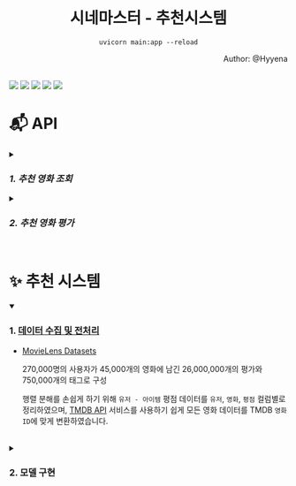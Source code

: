 <div align="center">

# 시네마스터 - 추천시스템

```
uvicorn main:app --reload
```

</div>

<div align="right">
Author: @Hyyena  
</div>  
<br>

<img src="https://img.shields.io/badge/Python-3.8-3776AB?style=flat&logo=Python&logoColor=white"/> <img src="https://img.shields.io/badge/FastAPI-0.81.0-009688?style=flat&logo=FastAPI&logoColor=white"/> <img src="https://img.shields.io/badge/NumPy-1.23.2-013243?style=flat&logo=NumPy&logoColor=white"/> <img src="https://img.shields.io/badge/pandas-1.4.3-150458?style=flat&logo=pandas&logoColor=white"/> <img src="https://img.shields.io/badge/scikit--surprise-1.1.2-a4bdd0"/>

# 📬 API

<details>
<summary>

### _1. 추천 영화 조회_

</summary>

## 유저별 추천 영화 목록 조회

> 추천 알고리즘을 이용한 유저별 맞춤 영화 목록을 조회합니다.

</br>

- **URL**

  **/recommendation/:shortId**

- **Method**

  `GET`

- **URL Params**

  Required:

  `shortId=[String]`

- **Data Params**

  None

- **Success Response**

  - Code: 200

  - Content:

    ```json
    {
      "recommendList": [
        {
          "movieId": 9909,
          "star": 4.7
        },
        {
          "movieId": 11360,
          "star": 4.3
        },
        {
          "movieId": 819,
          "star": 4.1
        }
      ]
    }
    ```

- **Error Response**

  - Code: 404 NOT FOUND

  - Content:

    ```json
    {
      "fail": "추천 영화 목록 조회에 실패했습니다."
    }
    ```

</details>

<details>
<summary>

### _2. 추천 영화 평가_

</summary>

## 평가할 영화 조회

> 평가할 영화 정보를 랜덤으로 조회합니다.

</br>

- **URL**

  **/eval/:movieCount**

- **Method**

  `GET`

- **URL Params**

  Required:

  `movieCount=[Integer]`

- **Data Params**

  None

- **Success Response**

  - Code: 200

  - Content:

    ```json
    {
      "movieNum": 3,
      "result": [
        {
          "movieId": 5418
        },
        {
          "movieId": 1307
        },
        {
          "movieId": 1221
        }
      ]
    }
    ```

- **Error Response**

  - Code: 404 NOT FOUND

  - Content:

    ```json
    {
      "fail": "평가 영화 정보 조회에 실패했습니다."
    }
    ```

</br>

## 평가한 영화 등록

> 평가한 영화 정보를 등록합니다.

</br>

- **URL**

  **/eval**

- **Method**

  `POST`

- **URL Params**

  None

- **Data Params**

  Required:

  `shortId=[String]`

  `movieId=[Integer]`

  `star=[Double]`

- **Success Response**

  - Code: 200

  - Content:

    ```json
    {
      "shortId": "123abc",
      "result": [
        {
          "movieId": 37550,
          "star": 2
        },
        {
          "movieId": 862,
          "star": 3.5
        },
        {
          "movieId": 3525,
          "star": 0.5
        }
      ]
    }
    ```

- **Error Response**

  - Code: 401 UNAUTHORIZED

  - Content:

    ```json
    {
      "fail": "유저 정보를 찾을 수 없습니다."
    }
    ```

</details>

</br>

# ✨ 추천 시스템

<details open>
<summary>

### 1. [데이터 수집 및 전처리](https://github.com/AIHub-Cinemaster/movie-csv-preprocess#%EC%B6%94%EC%B2%9C-%EC%8B%9C%EC%8A%A4%ED%85%9C-%EB%8D%B0%EC%9D%B4%ED%84%B0-%EC%A0%84%EC%B2%98%EB%A6%AC)

</summary>

- [MovieLens Datasets](https://grouplens.org/datasets/movielens/)

  270,000명의 사용자가 45,000개의 영화에 남긴 26,000,000개의 평가와 750,000개의 태그로 구성

  행렬 분해를 손쉽게 하기 위해 `유저 - 아이템` 평점 데이터를 `유저`, `영화`, `평점` 컬럼별로 정리하였으며, [TMDB API](https://developers.themoviedb.org/3/getting-started) 서비스를 사용하기 쉽게 모든 영화 데이터를 TMDB `영화 ID`에 맞게 변환하였습니다.

</details>

</br>

<details>
<summary>

### 2. 모델 구현

</summary>

![7](https://user-images.githubusercontent.com/70932170/191605417-fd995f49-98f3-4dbf-bcce-b8350dd5715b.png)

추천 알고리즘은 크게 두 가지로 볼 수 있습니다.

콘텐츠 기반 필터링(Content Based Filtering)과 협업 필터링(Collaborative Filtering)입니다.

콘텐츠 기반 필터링은 특정 컨텐츠를 기준으로 비슷한 컨텐츠를 추천해줍니다.

예를 들어, `유저`가 특정 `영화`를 좋아한다면 그것과 비슷한 `영화`를 추천해주는 방식입니다.

이 방식은 몇 가지 단점이 존재하는데, `유저`가 좋아하는 특정 `영화`와 유사한 `영화`만 추천해줄 수 있습니다.

즉, `유저`의 취향을 고려하지 않은, `영화` 장르 전반에 걸친 추천이 아닌 획일화된 추천을 할 우려가 있습니다.

따라서, 우리 팀은 `유저`의 취향을 고려하여 추천해줄 수 있는 협업 필터링 방식을 사용하기로 했으며 그 중 잠재 요인 협업 필터링을 채택했습니다.

협업 필터링 방식은 다른 `유저`의 데이터를 기반으로 추천을 해주는 방식입니다.

![8](https://user-images.githubusercontent.com/70932170/191605679-96dfb984-e200-498b-bc9f-0898ae5a19ef.png)
[출처](https://medium.com/@cfpinela/recommender-systems-user-based-and-item-based-collaborative-filtering-5d5f375a127f)

협업 필터링 방식은 최근접 이웃과 잠재요인으로 나뉘는데, 최근접 이웃 방식은 `유저`를 기준으로 `유저`간 선호도를 바탕으로 추천해주는 방식과 `아이템`을 기준으로 `아이템`간의 연관성을 측정하여 추천해주는 방식이 있습니다.

![9](https://user-images.githubusercontent.com/70932170/191606342-d701f065-5476-44ea-98b0-a968ead150fa.png)
[출처](https://www.kaggle.com/code/ibtesama/getting-started-with-a-movie-recommendation-system/notebook)

잠재요인 방식은 `유저`와 `아이템`에 대한 `평점` 행렬에 숨겨져 있는 잠재적 요인을 추출하여 추천해주는 방식입니다.

우리는 `유저`와 `아이템 평점`이라는 대규모 다차원 행렬을 SVD라는 차원 축소 기법으로 행렬 분해하여 잠재 요인을 추출했습니다.

![10](https://user-images.githubusercontent.com/70932170/191607013-914b397f-4400-416f-b767-22f878d3ea4f.png)
[출처](https://www.sallys.space/blog/2018/05/16/intro-to-resys/)

잠재 요인 방법은 하나의 최적화 문제라고 볼 수도 있습니다.

`유저`에 대해서 특정 `아이템`에 대한 `평점`을 얼마나 잘 예측하는지를 봐야하기 때문입니다.

이 때문에, RMSE(Root Mean Square Error)를 통해 정확도를 측정하였습니다.

RMSE가 낮을수록 좋은 성능을 보여주는데, 위 수식에서 $\hat{X}$에 대한 RMSE를 낮추는 것이 핵심입니다.

$\hat{X}$는 Utility Matrix, ${U}$는 Left Singular Matrix로 `유저`와 잠재 요인간의 관계를 나타내고, ${S}$는 Diagonal Matrix로 각 잠재 요인의 중요도를 나타내고, $V^T$는 Right Singular Matrix로 `아이템`과 잠재 행렬 간의 유사도를 나타냅니다.

이러한 행렬 분해로 추출되는 잠재 요인은 영화가 가지는 장르별 특성 선호드 등이 될 수 있습니다.

SVD는 Utility Matrix에서 잠재 요인을 추출하면서 행렬의 차원을 축소시키고, `유저`와 `아이템` 각각을 ${r}$차원을 가진 잠재 공간으로 옮깁니다.

이렇게 `유저`와 `아이템`을 직접적으로 비교하여 둘의 관계를 예측합니다.

</details>
